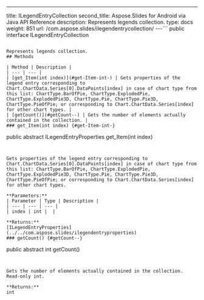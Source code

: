 ---
title: ILegendEntryCollection
second_title: Aspose.Slides for Android via Java API Reference
description: Represents legends collection.
type: docs
weight: 851
url: /com.aspose.slides/ilegendentrycollection/
---```
public interface ILegendEntryCollection
```

Represents legends collection.
## Methods

| Method | Description |
| --- | --- |
| [get_Item(int index)](#get-Item-int-) | Gets properties of the legend entry corresponding to Chart.ChartData.Series[0].DataPoints[index] in case of chart type from this list: ChartType.BarOfPie, ChartType.ExplodedPie, ChartType.ExplodedPie3D, ChartType.Pie, ChartType.Pie3D, ChartType.PieOfPie; or corresponding to Chart.ChartData.Series[index] for other chart types. |
| [getCount()](#getCount--) | Gets the number of elements actually contained in the collection. |
### get_Item(int index) {#get-Item-int-}
```
public abstract ILegendEntryProperties get_Item(int index)
```


Gets properties of the legend entry corresponding to Chart.ChartData.Series[0].DataPoints[index] in case of chart type from this list: ChartType.BarOfPie, ChartType.ExplodedPie, ChartType.ExplodedPie3D, ChartType.Pie, ChartType.Pie3D, ChartType.PieOfPie; or corresponding to Chart.ChartData.Series[index] for other chart types.

**Parameters:**
| Parameter | Type | Description |
| --- | --- | --- |
| index | int |  |

**Returns:**
[ILegendEntryProperties](../../com.aspose.slides/ilegendentryproperties)
### getCount() {#getCount--}
```
public abstract int getCount()
```


Gets the number of elements actually contained in the collection. Read-only int.

**Returns:**
int
